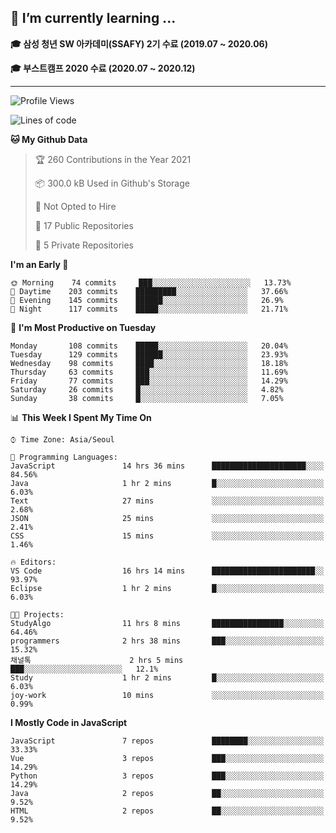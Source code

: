 ## 🌱 I’m currently learning ...

**🎓 삼성 청년 SW 아카데미(SSAFY) 2기 수료 (2019.07 ~ 2020.06)**

**🎓 부스트캠프 2020 수료 (2020.07 ~ 2020.12)**
 
-----

<!--START_SECTION:waka-->
![Profile Views](http://img.shields.io/badge/Profile%20Views-5-blue)

![Lines of code](https://img.shields.io/badge/From%20Hello%20World%20I%27ve%20Written-2.9%20million%20lines%20of%20code-blue)

**🐱 My Github Data** 

> 🏆 260 Contributions in the Year 2021
 > 
> 📦 300.0 kB Used in Github's Storage 
 > 
> 🚫 Not Opted to Hire
 > 
> 📜 17 Public Repositories 
 > 
> 🔑 5 Private Repositories  
 > 
**I'm an Early 🐤** 

```text
🌞 Morning    74 commits     ███░░░░░░░░░░░░░░░░░░░░░░   13.73% 
🌆 Daytime    203 commits    █████████░░░░░░░░░░░░░░░░   37.66% 
🌃 Evening    145 commits    ██████░░░░░░░░░░░░░░░░░░░   26.9% 
🌙 Night      117 commits    █████░░░░░░░░░░░░░░░░░░░░   21.71%

```
📅 **I'm Most Productive on Tuesday** 

```text
Monday       108 commits    █████░░░░░░░░░░░░░░░░░░░░   20.04% 
Tuesday      129 commits    ██████░░░░░░░░░░░░░░░░░░░   23.93% 
Wednesday    98 commits     ████░░░░░░░░░░░░░░░░░░░░░   18.18% 
Thursday     63 commits     ███░░░░░░░░░░░░░░░░░░░░░░   11.69% 
Friday       77 commits     ███░░░░░░░░░░░░░░░░░░░░░░   14.29% 
Saturday     26 commits     █░░░░░░░░░░░░░░░░░░░░░░░░   4.82% 
Sunday       38 commits     █░░░░░░░░░░░░░░░░░░░░░░░░   7.05%

```


📊 **This Week I Spent My Time On** 

```text
⌚︎ Time Zone: Asia/Seoul

💬 Programming Languages: 
JavaScript               14 hrs 36 mins      █████████████████████░░░░   84.56% 
Java                     1 hr 2 mins         █░░░░░░░░░░░░░░░░░░░░░░░░   6.03% 
Text                     27 mins             ░░░░░░░░░░░░░░░░░░░░░░░░░   2.68% 
JSON                     25 mins             ░░░░░░░░░░░░░░░░░░░░░░░░░   2.41% 
CSS                      15 mins             ░░░░░░░░░░░░░░░░░░░░░░░░░   1.46%

🔥 Editors: 
VS Code                  16 hrs 14 mins      ███████████████████████░░   93.97% 
Eclipse                  1 hr 2 mins         █░░░░░░░░░░░░░░░░░░░░░░░░   6.03%

🐱‍💻 Projects: 
StudyAlgo                11 hrs 8 mins       ████████████████░░░░░░░░░   64.46% 
programmers              2 hrs 38 mins       ███░░░░░░░░░░░░░░░░░░░░░░   15.32% 
채널톡                      2 hrs 5 mins        ███░░░░░░░░░░░░░░░░░░░░░░   12.1% 
Study                    1 hr 2 mins         █░░░░░░░░░░░░░░░░░░░░░░░░   6.03% 
joy-work                 10 mins             ░░░░░░░░░░░░░░░░░░░░░░░░░   0.99%

```

**I Mostly Code in JavaScript** 

```text
JavaScript               7 repos             ████████░░░░░░░░░░░░░░░░░   33.33% 
Vue                      3 repos             ███░░░░░░░░░░░░░░░░░░░░░░   14.29% 
Python                   3 repos             ███░░░░░░░░░░░░░░░░░░░░░░   14.29% 
Java                     2 repos             ██░░░░░░░░░░░░░░░░░░░░░░░   9.52% 
HTML                     2 repos             ██░░░░░░░░░░░░░░░░░░░░░░░   9.52%

```



<!--END_SECTION:waka-->
